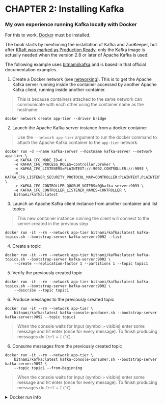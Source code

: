 # CHAPTER 2: Installing Kafka

### My own experience running Kafka locally with Docker

For this to work, [Docker](https://www.docker.com/) must be installed.

The book starts by mentioning the installation of Kafka and ZooKeeper, but after
[KRaft was marked as Production Ready](https://cwiki.apache.org/confluence/display/KAFKA/KIP-833%3A+Mark+KRaft+as+Production+Ready),
only the Kafka image is actually needed when the version 2.8 or later of Apache Kafka is used.

The following example uses [bitnami/kafka](https://hub.docker.com/r/bitnami/kafka) and is based in that official
documentation examples.

1. Create a Docker network (see [networking](https://docs.docker.com/network/)). This is to get the Apache Kafka server
   running inside the container accessed by another Apache Kafka client, running inside another container.

> This is because containers attached to the same network can communicate with each other using the container name as
> the hostname.

```shell
docker network create app-tier --driver bridge
```

2. Launch the Apache Kafka server instance from a docker container

> Use the `--network app-tier` argument to run the docker command to attach the Apache Kafka container to the `app-tier`
> network.

```shell
docker run -d --name kafka-server --hostname kafka-server --network app-tier \
    -e KAFKA_CFG_NODE_ID=0 \
    -e KAFKA_CFG_PROCESS_ROLES=controller,broker \
    -e KAFKA_CFG_LISTENERS=PLAINTEXT://:9092,CONTROLLER://:9093 \
    -e KAFKA_CFG_LISTENER_SECURITY_PROTOCOL_MAP=CONTROLLER:PLAINTEXT,PLAINTEXT:PLAINTEXT \
    -e KAFKA_CFG_CONTROLLER_QUORUM_VOTERS=0@kafka-server:9093 \
    -e KAFKA_CFG_CONTROLLER_LISTENER_NAMES=CONTROLLER \
    bitnami/kafka:latest
```

3. Launch an Apache Kafka client instance from another container and list topics

> This new container instance running the client will connect to the server created in the previous step

```shell
docker run -it --rm --network app-tier bitnami/kafka:latest kafka-topics.sh --bootstrap-server kafka-server:9092 --list
```

4. Create a topic

```shell
docker run -it --rm --network app-tier bitnami/kafka:latest kafka-topics.sh --bootstrap-server kafka-server:9092 \
    --create --replication-factor 1 --partitions 1 --topic topic1
```

5. Verify the previously created topic

```shell
docker run -it --rm --network app-tier bitnami/kafka:latest kafka-topics.sh --bootstrap-server kafka-server:9092 \
    --describe --topic topic1
```

6. Produce messages to the previously created topic

```shell
docker run -it --rm --network app-tier \
    bitnami/kafka:latest kafka-console-producer.sh --bootstrap-server kafka-server:9092 --topic topic1
```

> When the console waits for input (symbol `>` visible) enter some message and hit enter (once for every message).
> To finish producing messages do `Ctrl` + `C` (`^C`)

6. Consume messages from the previously created topic

```shell
docker run -it --rm --network app-tier \
    bitnami/kafka:latest kafka-console-consumer.sh --bootstrap-server kafka-server:9092 \
    --topic topic1 --from-beginning
```

> When the console waits for input (symbol `>` visible) enter some message and hit enter (once for every message).
> To finish producing messages do `Ctrl` + `C` (`^C`)

<details>
<summary>Docker run info</summary>
See https://docs.docker.com/engine/reference/commandline/run/ for more details.

-d: run container in background and print container ID

-it: instructs Docker to allocate a pseudo-TTY connected to the container's stdin; creating an interactive bash shell in
the container.

--rm: automatically remove the container when it exits
</details>
